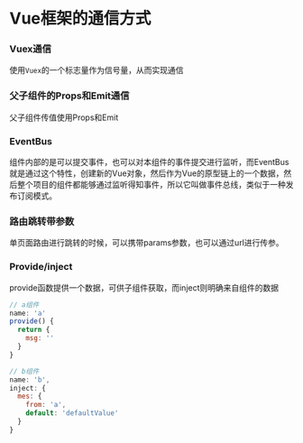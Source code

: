 # Vue框架的通信方式

### Vuex通信

使用`Vuex`的一个标志量作为信号量，从而实现通信

### 父子组件的Props和Emit通信

父子组件传值使用Props和Emit

### EventBus

组件内部的是可以提交事件，也可以对本组件的事件提交进行监听，而EventBus就是通过这个特性，创建新的Vue对象，然后作为Vue的原型链上的一个数据，然后整个项目的组件都能够通过监听得知事件，所以它叫做事件总线，类似于一种发布订阅模式。

### 路由跳转带参数

单页面路由进行跳转的时候，可以携带params参数，也可以通过url进行传参。

### Provide/inject

provide函数提供一个数据，可供子组件获取，而inject则明确来自组件的数据

```js
// a组件
name: 'a'
provide() {
  return {
    msg: ''
  }
}

// b组件
name: 'b',
inject: {
  mes: {
    from: 'a',
    default: 'defaultValue'
  }
}
```

